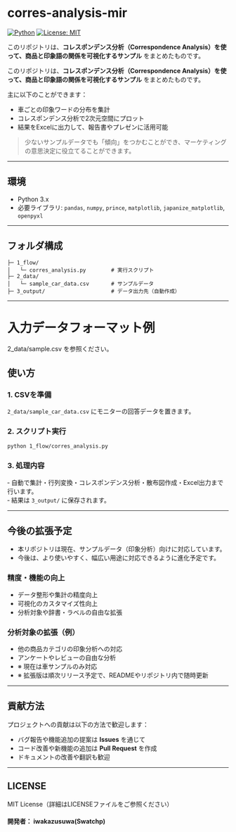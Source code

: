 # corres-analysis-mir
[![Python](https://img.shields.io/badge/Python-3.10+-blue)](https://www.python.org/)
[![License: MIT](https://img.shields.io/badge/License-MIT-yellow.svg)](LICENSE)


このリポジトリは、**コレスポンデンス分析（Correspondence Analysis）を使って、商品と印象語の関係を可視化するサンプル** をまとめたものです。


このリポジトリは、**コレスポンデンス分析（Correspondence Analysis）を使って、商品と印象語の関係を可視化するサンプル** をまとめたものです。

主に以下のことができます：

- 車ごとの印象ワードの分布を集計
- コレスポンデンス分析で2次元空間にプロット
- 結果をExcelに出力して、報告書やプレゼンに活用可能

> 少ないサンプルデータでも「傾向」をつかむことができ、マーケティングの意思決定に役立てることができます。

---

## 環境
- Python 3.x
- 必要ライブラリ: `pandas`, `numpy`, `prince`, `matplotlib`, `japanize_matplotlib`, `openpyxl`

---

## フォルダ構成

```
├─ 1_flow/
│   └─ corres_analysis.py        # 実行スクリプト
├─ 2_data/
│   └─ sample_car_data.csv       # サンプルデータ
├─ 3_output/                     # データ出力先（自動作成）
```

---
# 入力データフォーマット例
2_data/sample.csv を参照ください。


## 使い方

### 1. CSVを準備
`2_data/sample_car_data.csv` にモニターの回答データを置きます。

### 2. スクリプト実行
```bash
python 1_flow/corres_analysis.py
```
### 3. 処理内容
‐ 自動で集計・行列変換・コレスポンデンス分析・散布図作成・Excel出力まで行います。  
‐ 結果は `3_output/` に保存されます。  

---

## 今後の拡張予定

- 本リポジトリは現在、サンプルデータ（印象分析）向けに対応しています。
- 今後は、より使いやすく、幅広い用途に対応できるように進化予定です。

### 精度・機能の向上
- データ整形や集計の精度向上
- 可視化のカスタマイズ性向上
- 分析対象や辞書・ラベルの自由な拡張

### 分析対象の拡張（例）
- 他の商品カテゴリの印象分析への対応
- アンケートやレビューの自由な分析
- ※ 現在は車サンプルのみ対応
- ※ 拡張版は順次リリース予定で、READMEやリポジトリ内で随時更新

---

## 貢献方法

プロジェクトへの貢献は以下の方法で歓迎します：

- バグ報告や機能追加の提案は **Issues** を通じて  
- コード改善や新機能の追加は **Pull Request** を作成  
- ドキュメントの改善や翻訳も歓迎

---

## LICENSE
MIT License（詳細はLICENSEファイルをご参照ください）

#### 開発者： iwakazusuwa(Swatchp)










